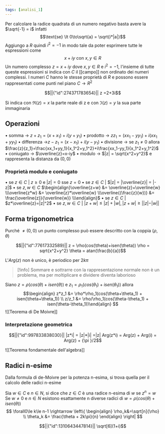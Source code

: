 ```yaml
---
tags: [analisi_1]
---
```

Per calcolare la radice quadrata di un numero negativo basta avere la $\sqrt{-1} = i$ infatti $$\text{se} \lt 0\to\sqrt{a} = \sqrt{i*|a|}$$
Aggiungo a $R$ quindi $i^2 = -1$ in modo tale da poter esprimere tutte le espressioni come $$x+iy \text{ con } x,y \in R$$
Un numero complesso $z = x+iy$ dove $x,y \in R$ e $i^2=-1$, l'insieme di tutte queste espressioni si indica con $C$ il [[campo]] non ordinato dei numeri complessi. 
I numeri $C$ hanno le stesse proprietà di $R$ e possono essere rappresentati come punti nel piano $C\to R^2$
```math
||{"id":274371783654}||

z =2+3i
```

Si indica con $\Re(z)=x$ la parte reale di z e con $\Im(z)=y$ la sua parte immaginaria 

## Operazioni
• somma -> $z+z_1 = (x+x_1)+i(y+y_1)$
• prodotto -> $zz_1 = (xx_1-yy_1)+i(xx_1+yy_1)$
• differenza ->$z-z_1 = (x-x_1)+i(y-y_1)$
• divisione -> se $z_1\not=0$ allora $\frac{z}{z_1}=\frac{xx_1+yy_1}{x_1^2+y_1^2}+i\frac{xx_1-yy_1}{x_1^2+y_1^2}$
• coniugato -> $\overline{z}=x-iy$
• modulo -> $|z| = \sqrt{x^2+y^2}$ e rappresenta la distanza da $(0,0)$

### Proprietà modulo e coniugato
• se $z\in C$ | $z\ge0$ e $|z| =0$ sse $z=0$
• se $z\in C$ | $|z| = |\overline{z}| = |-z|$ 
• se $z,w\in C$ $\begin{align}\overline{z+w} &= \overline{z}+\overline{w} \\\overline{z*w} &= \overline{z}*\overline{w} \\\overline{(\frac{z}{w})} &= \frac{\overline{z}}{\overline{w}} \\\end{align}$
• se $z\in C$ | $z*\overline{z}=|z|^2$ 
• se $z,w\in C$ | $|z+w| \le |z|+|w|,|z+w| \ge ||z|-|w||$ 


## Forma trigonometrica

Purché $\not=(0,0)$ un punto complesso può essere descritto con la coppia $(\rho,\theta)$
```math
||{"id":77617332589}||

z = \rho(cos(\theta)+isen(\theta))
\rho = sqrt{x^2+y^2}
\theta = atan(\frac{b}{a})
```

L'$Arg(z)$ non è unico, è periodico per $2k\pi$ 

>[!info]
>Sommare e sottrarre con la rappresentazione normale non è un problema, ma per moltiplicare e dividere diventa laborioso

Siano $z = \rho(cos(\theta)+isen(\theta))$ e $z_1 = \rho_1(cos(\theta_1)+isen(\theta_1))$ allora $$\begin{align}
z*z_1 &= \rho*\rho_1(cos(\theta+\theta_1) + isen(\theta+\theta_1)) \\
z/z_1 &= \rho/\rho_1(cos(\theta-\theta_1) + isen(\theta-\theta_1))\end{align}
$$
![[Teorema di De Moivre]]

### Interpretazione geometrica
```math
||{"id":997833838030}||
|z*i| = |z|*|i| =|z|
Arg(z*i) = Arg(z) + Arg(i) = Arg(z) + {\pi }/2
```
![[Teorema fondamentale dell'algebra]]

## Radici n-esime 

Dalla formula di de-Moivre per la potenza n-esima, si trova quella per il calcolo delle radici n-esime

Sia $w\in C$ e $n\in N$, si dice che $z\in C$ è una radice n-esima di $w$ se $z^n=w$
Se $w\not=0$ e $n\in N$ esistono esattamente n diverse radici di $w = \rho(cos(\theta)+isen(\theta))$
$$
\forall0\le k\le n-1 \rightarrow
\left\{
\begin{align}
\rho_k&=\sqrt[n]{\rho} \\
\theta_k &= \frac{\theta + 2k\pi}{n}
\end{align}
\right|
$$
```math
||{"id":1310643447814}||

\sqrt[6](1+i)
```
